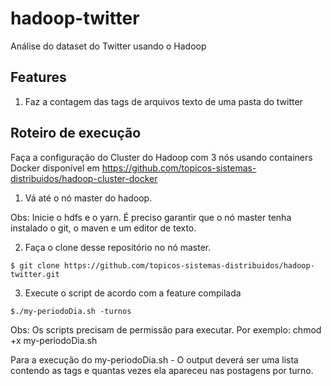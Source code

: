 # hadoop-twitter
Análise do dataset do Twitter usando o Hadoop

Features
---
1. Faz a contagem das tags de arquivos texto de uma pasta do twitter

Roteiro de execução
---
Faça a configuração do Cluster do Hadoop com 3 nós usando containers Docker disponível em https://github.com/topicos-sistemas-distribuidos/hadoop-cluster-docker

1. Vá até o nó master do hadoop. 

Obs: Inicie o hdfs e o yarn. É preciso garantir que o nó master tenha instalado o git, o maven e um editor de texto.  

2. Faça o clone desse repositório no nó master.
```
$ git clone https://github.com/topicos-sistemas-distribuidos/hadoop-twitter.git
```

3. Execute o script de acordo com a feature compilada
```
$./my-periodoDia.sh -turnos
```

Obs: Os scripts precisam de permissão para executar. Por exemplo: chmod +x my-periodoDia.sh

Para a execução do my-periodoDia.sh - O output deverá ser uma lista contendo as tags e quantas vezes ela apareceu nas postagens por turno.
